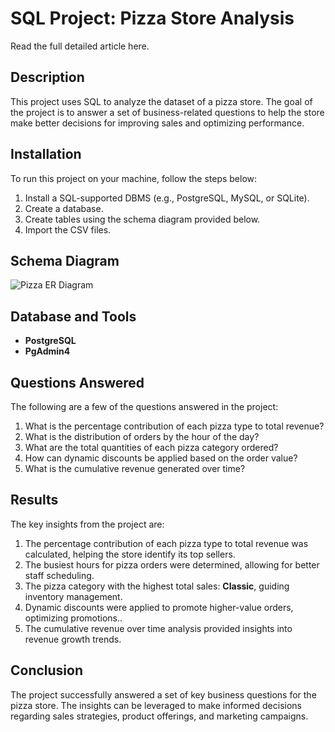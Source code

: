 # SQL Project: Pizza Store Analysis
Read the full detailed article here.

## Description
This project uses SQL to analyze the dataset of a pizza store. The goal of the project is to answer a set of business-related questions to help the store make better decisions for improving sales and optimizing performance.

## Installation
To run this project on your machine, follow the steps below:

1. Install a SQL-supported DBMS (e.g., PostgreSQL, MySQL, or SQLite).
2. Create a database.
3. Create tables using the schema diagram provided below.
4. Import the CSV files.
   

## Schema Diagram
![Pizza ER Diagram](https://github.com/user-attachments/assets/82c2a671-2e4f-4640-9e62-f7dfb6bf2503)

## Database and Tools
- **PostgreSQL**
- **PgAdmin4**

## Questions Answered
The following are a few of the questions answered in the project:

1. What is the percentage contribution of each pizza type to total revenue?
2. What is the distribution of orders by the hour of the day?
3. What are the total quantities of each pizza category ordered?
4. How can dynamic discounts be applied based on the order value?
5. What is the cumulative revenue generated over time?

## Results
The key insights from the project are:

1. The percentage contribution of each pizza type to total revenue was calculated, helping the store identify its top sellers.
2. The busiest hours for pizza orders were determined, allowing for better staff scheduling.
3. The pizza category with the highest total sales: **Classic**, guiding inventory management.
4. Dynamic discounts were applied to promote higher-value orders, optimizing promotions..
5. The cumulative revenue over time analysis provided insights into revenue growth trends.

## Conclusion
The project successfully answered a set of key business questions for the pizza store. The insights can be leveraged to make informed decisions regarding sales strategies, product offerings, and marketing campaigns.

